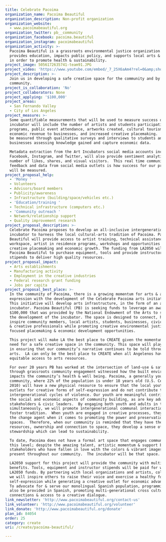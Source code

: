 ```yaml
---
title: Celebrate Pacoima
organization_name: Pacoima Beautiful
organization_description: Non-profit organization
organization_website:
  - www.pacoimabeautiful.org
organization_twitter: pb__community
organization_facebook: pacoima.beautiful
organization_instagram: pacoimabeautiful
organization_activity: >-
  Pacoima Beautiful is a grassroots environmental justice organization that
  provides education, impacts public policy, and supports local arts & culture
  in order to promote health & sustainability.
project_image: 5056172635741-team91.JPG
project_video: 'https://www.youtube.com/embed/_7_25X6aAm4?rel=0&amp;showinfo=0'
project_description: >-
  Join us in developing a safe creative space for the community and by the
  community.
project_is_collaboration: 'No'
project_collaborators: None
project_applying: '$100,000'
project_areas:
  - San Fernando Valley
  - City of Los Angeles
project_measure: >-
  Some quantifiable measurements that will be used to measure success of the art
  incubator will include the number of artists and students participating in
  programs, public event attendance, artworks created, cultural tourism growth,
  economic revenue to businesses, and increased creative placemaking.  These can
  be measured through qualitative surveys and interviews to students and local
  businesses assessing knowledge gained and capture economic data. 

  Metadata extraction from the Art Incubators social media accounts including
  Facebook, Instagram, and Twitter, will also provide sentiment analytics:
  number of likes, shares, and visual visitors.  This real time community
  feedback and data from social media outlets is how success for our project
  will be measured.
project_proposal_help:
  - 'Money '
  - Volunteers
  - Advisors/board members
  - Publicity/awareness
  - Infrastructure (building/space/vehicles etc.)
  - 'Education/training '
  - Technical infrastructure (computers etc.)
  - 'Community outreach '
  - Network/relationship support
  - Quality improvement research
project_proposal_description: >-
  Celebrate Pacoima proposes to develop an all-inclusive intergenerational arts
  incubator to harness the local cultural-arts tradition of Pacoima. Pacoima
  Beautiful will provide access to artist training, technical assistance,
  workspace, artist in residence programs, workshops and opportunities for
  creative placemaking and economic growth. The funding from LA2050 will enable
  Pacoima Beautiful to purchase equipment, tools and provide instructors with
  stipends to deliver high quality resources.
project_proposal_impact:
  - Arts establishments
  - Manufacturing activity
  - Employment in the creative industries
  - Federal research grant funding
  - Jobs per capita
project_proposal_best_place: >-
  In the community of Pacoima, there is a growing momentum for arts & artistic
  expression with the development of the Celebrate Pacoima arts initiative. 
  This initiative will develop arts infrastructure, in the form of an arts
  incubator. Pacoima Beautiful (PB) is seeking funds to leverage an award of
  $100,000 that was provided by the National Endowment of the Arts to support
  the development of the incubator. The space is designed to connect, heal &
  inspire community members, local artists, students, businesses, civic leaders,
  & creative professionals while promoting creative environmental justice
  focused placemaking & economic development opportunities. 

  This project will make LA the best place to CREATE given the momentum & dire
  need for a safe creative space in the community. This space will play a role
  in ensuring that our community’s narrative continues to be told through the
  arts.  LA can only be the best place to CREATE when all Angelenos have
  equitable access to arts resources. 

  For over 20 years PB has worked at the intersection of land-use & safety, &
  through grassroots community engagement witnessed how the built environment
  impacts the community’s health & well being. Pacoima, a generally young
  community, where 22% of the population is under 18 years old (U.S. Census,
  2010) will have a new physical resource to ensure that the local youth have
  outlets for creative forms of self-expression and do not contribute to the
  intergenerational cycles of violence. Our youth are meaningful contributors in
  the social and economic aspects of community building, as are key adult
  stakeholders & civic leaders.  By engaging both youth and adults in the arts
  simultaneously, we will promote intergenerational communal interaction and
  foster tradition.  When youth are engaged in creative processes, they can be
  the change agent when it comes to promoting the power and preservation of
  spaces.  Therefore, when our community is reminded that they have the right to
  resources, ownership and connection to space, they develop a sense of
  stewardship which can lead to sustainability.

  To date, Pacoima does not have a formal art space that engages community at
  this level; despite the amazing talent, artistic momentum & support by
  stakeholders who have fallen in love with the colors & vibrant images that are
  present throughout our community.  The incubator will be that space.

  LA2050 support for this project will provide the community with multiple
  benefits. Tools, equipment and instructor stipends will be paid for with the
  LA2050 funds. By partnering with local organizations and artists, collectively
  we will inspire others to raise their voice and exercise a healthy form of
  self-expression while generating a creative outlet for economic advancement. 
  To advocate for & serve our monolingual Spanish population, programming will
  also be provided in Spanish, promoting multi-generational cross cultural
  connections & access to a creative dialogue.
link_newsletter: 'http://www.pacoimabeautiful.org/contact-us'
link_volunteer: 'http://www.pacoimabeautiful.org/volunteer'
link_donate: 'http://www.pacoimabeautiful.org/donate'
plan_id: 84054
order: 25
category: create
uri: /create/pacoima-beautiful/

---
```

